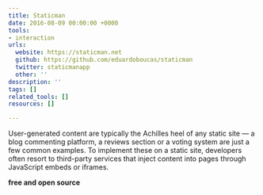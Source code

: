 ```yaml
---
title: Staticman
date: 2016-08-09 00:00:00 +0000
tools:
- interaction
urls:
  website: https://staticman.net
  github: https://github.com/eduardoboucas/staticman
  twitter: staticmanapp
  other: ''
description: ''
tags: []
related_tools: []
resources: []

---
```

User-generated content are typically the Achilles heel of any static site — a blog commenting platform, a reviews section or a voting system are just a few common examples. To implement these on a static site, developers often resort to third-party services that inject content into pages through JavaScript embeds or iframes.

**free and open source**